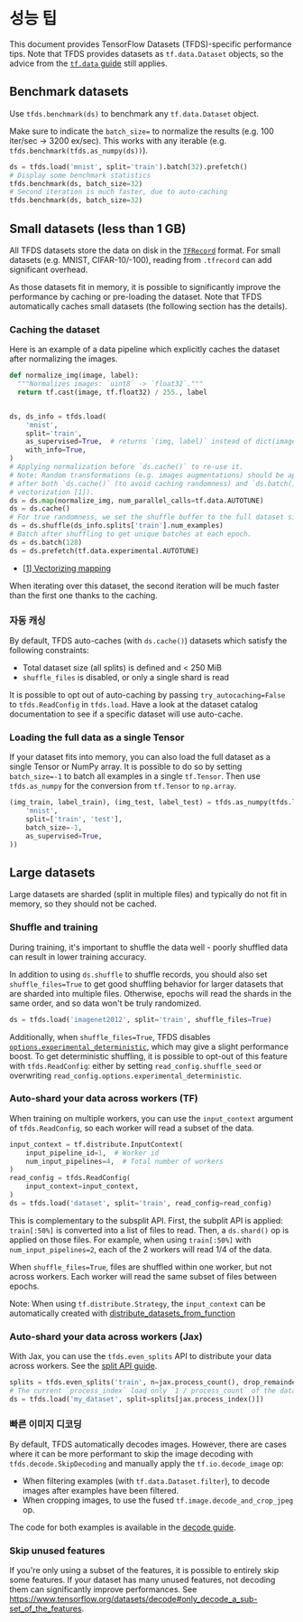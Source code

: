 # 성능 팁

This document provides TensorFlow Datasets (TFDS)-specific performance tips. Note that TFDS provides datasets as `tf.data.Dataset` objects, so the advice from the [`tf.data` guide](https://www.tensorflow.org/guide/data_performance#optimize_performance) still applies.

## Benchmark datasets

Use `tfds.benchmark(ds)` to benchmark any `tf.data.Dataset` object.

Make sure to indicate the `batch_size=` to normalize the results (e.g. 100 iter/sec -&gt; 3200 ex/sec). This works with any iterable (e.g. `tfds.benchmark(tfds.as_numpy(ds))`).

```python
ds = tfds.load('mnist', split='train').batch(32).prefetch()
# Display some benchmark statistics
tfds.benchmark(ds, batch_size=32)
# Second iteration is much faster, due to auto-caching
tfds.benchmark(ds, batch_size=32)
```

## Small datasets (less than 1 GB)

All TFDS datasets store the data on disk in the [`TFRecord`](https://www.tensorflow.org/tutorials/load_data/tfrecord) format. For small datasets (e.g. MNIST, CIFAR-10/-100), reading from `.tfrecord` can add significant overhead.

As those datasets fit in memory, it is possible to significantly improve the performance by caching or pre-loading the dataset. Note that TFDS automatically caches small datasets (the following section has the details).

### Caching the dataset

Here is an example of a data pipeline which explicitly caches the dataset after normalizing the images.

```python
def normalize_img(image, label):
  """Normalizes images: `uint8` -> `float32`."""
  return tf.cast(image, tf.float32) / 255., label


ds, ds_info = tfds.load(
    'mnist',
    split='train',
    as_supervised=True,  # returns `(img, label)` instead of dict(image=, ...)
    with_info=True,
)
# Applying normalization before `ds.cache()` to re-use it.
# Note: Random transformations (e.g. images augmentations) should be applied
# after both `ds.cache()` (to avoid caching randomness) and `ds.batch()` (for
# vectorization [1]).
ds = ds.map(normalize_img, num_parallel_calls=tf.data.AUTOTUNE)
ds = ds.cache()
# For true randomness, we set the shuffle buffer to the full dataset size.
ds = ds.shuffle(ds_info.splits['train'].num_examples)
# Batch after shuffling to get unique batches at each epoch.
ds = ds.batch(128)
ds = ds.prefetch(tf.data.experimental.AUTOTUNE)
```

- [[1] Vectorizing mapping](https://www.tensorflow.org/guide/data_performance#vectorizing_mapping)

When iterating over this dataset, the second iteration will be much faster than the first one thanks to the caching.

### 자동 캐싱

By default, TFDS auto-caches (with `ds.cache()`) datasets which satisfy the following constraints:

- Total dataset size (all splits) is defined and &lt; 250 MiB
- `shuffle_files` is disabled, or only a single shard is read

It is possible to opt out of auto-caching by passing `try_autocaching=False` to `tfds.ReadConfig` in `tfds.load`. Have a look at the dataset catalog documentation to see if a specific dataset will use auto-cache.

### Loading the full data as a single Tensor

If your dataset fits into memory, you can also load the full dataset as a single Tensor or NumPy array. It is possible to do so by setting `batch_size=-1` to batch all examples in a single `tf.Tensor`. Then use `tfds.as_numpy` for the conversion from `tf.Tensor` to `np.array`.

```python
(img_train, label_train), (img_test, label_test) = tfds.as_numpy(tfds.load(
    'mnist',
    split=['train', 'test'],
    batch_size=-1,
    as_supervised=True,
))
```

## Large datasets

Large datasets are sharded (split in multiple files) and typically do not fit in memory, so they should not be cached.

### Shuffle and training

During training, it's important to shuffle the data well - poorly shuffled data can result in lower training accuracy.

In addition to using `ds.shuffle` to shuffle records, you should also set `shuffle_files=True` to get good shuffling behavior for larger datasets that are sharded into multiple files. Otherwise, epochs will read the shards in the same order, and so data won't be truly randomized.

```python
ds = tfds.load('imagenet2012', split='train', shuffle_files=True)
```

Additionally, when `shuffle_files=True`, TFDS disables [`options.experimental_deterministic`](https://www.tensorflow.org/api_docs/python/tf/data/Options#experimental_deterministic), which may give a slight performance boost. To get deterministic shuffling, it is possible to opt-out of this feature with `tfds.ReadConfig`: either by setting `read_config.shuffle_seed` or overwriting `read_config.options.experimental_deterministic`.

### Auto-shard your data across workers (TF)

When training on multiple workers, you can use the `input_context` argument of `tfds.ReadConfig`, so each worker will read a subset of the data.

```python
input_context = tf.distribute.InputContext(
    input_pipeline_id=1,  # Worker id
    num_input_pipelines=4,  # Total number of workers
)
read_config = tfds.ReadConfig(
    input_context=input_context,
)
ds = tfds.load('dataset', split='train', read_config=read_config)
```

This is complementary to the subsplit API. First, the subplit API is applied: `train[:50%]` is converted into a list of files to read. Then, a `ds.shard()` op is applied on those files. For example, when using `train[:50%]` with `num_input_pipelines=2`, each of the 2 workers will read 1/4 of the data.

When `shuffle_files=True`, files are shuffled within one worker, but not across workers. Each worker will read the same subset of files between epochs.

Note: When using `tf.distribute.Strategy`, the `input_context` can be automatically created with [distribute_datasets_from_function](https://www.tensorflow.org/api_docs/python/tf/distribute/Strategy#distribute_datasets_from_function)

### Auto-shard your data across workers (Jax)

With Jax, you can use the `tfds.even_splits` API to distribute your data across workers. See the [split API guide](https://www.tensorflow.org/datasets/splits).

```python
splits = tfds.even_splits('train', n=jax.process_count(), drop_remainder=True)
# The current `process_index` load only `1 / process_count` of the data.
ds = tfds.load('my_dataset', split=splits[jax.process_index()])
```

### 빠른 이미지 디코딩

By default, TFDS automatically decodes images. However, there are cases where it can be more performant to skip the image decoding with `tfds.decode.SkipDecoding` and manually apply the `tf.io.decode_image` op:

- When filtering examples (with `tf.data.Dataset.filter`), to decode images after examples have been filtered.
- When cropping images, to use the fused `tf.image.decode_and_crop_jpeg` op.

The code for both examples is available in the [decode guide](https://www.tensorflow.org/datasets/decode#usage_examples).

### Skip unused features

If you're only using a subset of the features, it is possible to entirely skip some features. If your dataset has many unused features, not decoding them can significantly improve performances. See https://www.tensorflow.org/datasets/decode#only_decode_a_sub-set_of_the_features.
